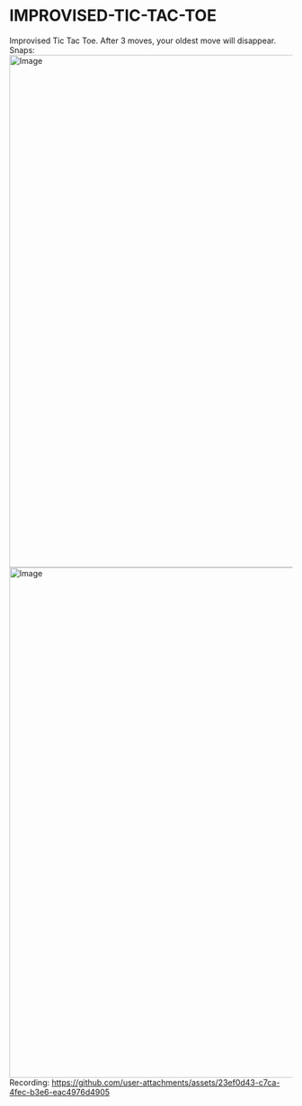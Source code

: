 # IMPROVISED-TIC-TAC-TOE
Improvised Tic Tac Toe. After 3 moves, your oldest move will disappear.
Snaps:
<img width="1917" height="912" alt="Image" src="https://github.com/user-attachments/assets/3545fa0c-af33-48ed-a083-5d99b4135ec1" />
<img width="1918" height="908" alt="Image" src="https://github.com/user-attachments/assets/ed3d5519-b4c0-490d-9f1b-b86936d897c3" />
Recording:
https://github.com/user-attachments/assets/23ef0d43-c7ca-4fec-b3e6-eac4976d4905
